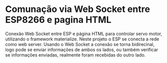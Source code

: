 # Comunação via Web Socket entre ESP8266 e pagina HTML
Conexão Web Socket entre ESP e página HTML para controlar servo motor, utilizando o framework materialize.
Neste projeto o ESP se conecta a rede como web server.
Usando o Web Socket a conexão se torna bidirecinal, logo pode se enviar informações de ambos os lados, ou também verificar se informações enviadas, realmente foram recebidas do outro lado.
